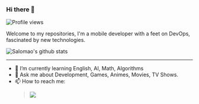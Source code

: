 ### Hi there 👋
![Profile views](https://gpvc.arturio.dev/salomaoluiz)

Welcome to my repositories, I'm a mobile developer with a feet on DevOps, fascinated by new technologies.

![Salomao's github stats](https://github-readme-stats.vercel.app/api?username=salomaoluiz&show_icons=true&title_color=0038e5icon_color=0038e5&text_color=666&bg_color=fffff)

---------------------------------

- 🌱 I’m currently learning English, AI, Math, Algorithms
- 💬 Ask me about Development, Games, Animes, Movies, TV Shows.
- 📫 How to reach me:
   >  [<img src="https://img.shields.io/badge/linkedin-%230077B5.svg?&style=for-the-badge&logo=linkedin&logoColor=white" />](https://www.linkedin.com/in/salomao-luiz/)
